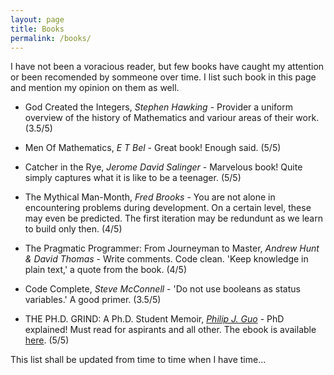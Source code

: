 ```yaml
---
layout: page
title: Books
permalink: /books/
---
```


I have not been a voracious reader, but few books have caught my attention or been recomended by sommeone over time. I list such book in this page and mention my opinion on them as well. 

* God Created the Integers, *Stephen Hawking* - Provider a uniform overview of the history of Mathematics and variour areas of their work. (3.5/5) 

* Men Of Mathematics, *E T Bel* - Great book! Enough said. (5/5)

* Catcher in the Rye, *Jerome David Salinger* - Marvelous book! Quite simply captures what it is like to be a teenager. (5/5)

* The Mythical Man-Month, *Fred Brooks* - You are not alone in encountering problems during development. On a certain level, these may even be predicted. The first iteration may be redundunt as we learn to build only then. (4/5) 

* The Pragmatic Programmer: From Journeyman to Master, *Andrew Hunt & David Thomas* - Write comments. Code clean. 'Keep knowledge in plain text,' a quote from the book. (4/5) 
* Code Complete, *Steve McConnell* - 'Do not use booleans as status variables.' A good primer. (3.5/5)
* THE PH.D. GRIND: A Ph.D. Student Memoir, [*Philip J. Guo*](http://pgbovine.net/PhD-memoir.htm) - PhD explained! Must read for aspirants and all other. The ebook is available [here](http://pgbovine.net/PhD-memoir/pguo-PhD-grind.pdf). (5/5)

This list shall be updated from time to time when I have time...
